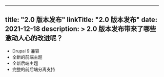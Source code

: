 
---
title: "2.0 版本发布"
linkTitle: "2.0 版本发布"
date: 2021-12-18
description: >
   2.0 版本发布带来了哪些激动人心的改进呢？
---

- Drupal 9 兼容
- 全新的前端主题
- 全新后端主题
- 完整的前后端分离支持